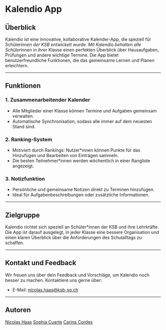 # Kalendio App

## Überblick
Kalendio ist eine innovative, kollaborative Kalender-App, die speziell für Schüler*innen der KSB entwickelt wurde. Mit Kalendio behalten alle Schüler*innen in ihrer Klasse einen perfekten Überblick über Hausaufgaben, Prüfungen und andere wichtige Termine. Die App bietet benutzerfreundliche Funktionen, die das gemeinsame Lernen und Planen erleichtern.

---

## Funktionen

### 1. **Zusammenarbeitender Kalender**
- Alle Mitglieder einer Klasse können Termine und Aufgaben gemeinsam verwalten.
- Automatische Synchronisation, sodass alle immer auf dem neuesten Stand sind.

### 2. **Ranking-System**
- Motiviert durch Rankings: Nutzer*innen können Punkte für das Hinzufügen und Bearbeiten von Einträgen sammeln.
- Die besten Teilnehmer*innen werden wöchentlich in einer Rangliste angezeigt.

### 3. **Notizfunktion**
- Persönliche und gemeinsame Notizen direkt zu Terminen hinzufügen.
- Ideal für Aufgabenbeschreibungen oder zusätzliche Informationen.

---

## Zielgruppe
Kalendio richtet sich speziell an Schüler*innen der KSB und ihre Lehrkräfte. Die App ist darauf ausgelegt, in jeder Klasse eine bessere Organisation und einen klaren Überblick über die Anforderungen des Schulalltags zu schaffen.

---

## Kontakt und Feedback
Wir freuen uns über dein Feedback und Vorschläge, um Kalendio noch besser zu machen. Kontaktiere uns gerne über:
- E-Mail: nicolas.haas@ksb-sg.ch

---

## Autoren
[Nicolas Haas](https://github.com/cpowern.com)
[Sophia Cuarte](https://github.com/SophiaCuarte.com)
[Carina Cordes](https://github.com/coerres.com)





